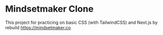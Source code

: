 # Mindsetmaker Clone

This project for practicing on basic CSS (with TailwindCSS) and Next.js by rebuild https://mindsetmaker.co